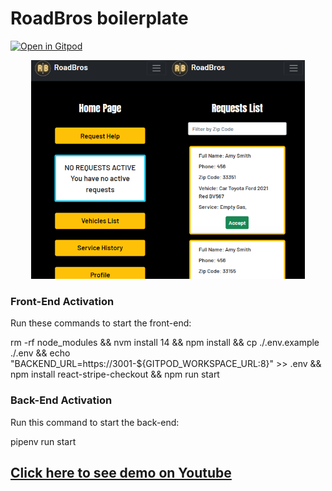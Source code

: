 # RoadBros boilerplate

[![Open in Gitpod](https://gitpod.io/button/open-in-gitpod.svg)](https://gitpod.io#https://github.com/4GeeksAcademy/react-flask-hello.git)

<p align="center">
<a href="https://youtu.be/l1gFJ1KyGV4"><img height="350px" src="src/front/img/RoadBros.png" /></a>
</p>

### Front-End Activation

  Run these commands to start the front-end:

  rm -rf node_modules &&
  nvm install 14 && npm install &&
  cp ./.env.example ./.env &&
  echo "BACKEND_URL=https://3001-${GITPOD_WORKSPACE_URL:8}" >> .env &&
  npm install react-stripe-checkout &&
  npm run start

### Back-End Activation

  Run this command to start the back-end:  
  
  pipenv run start
  
<a href="https://youtu.be/l1gFJ1KyGV4"><h2>Click here to see demo on Youtube</h2></a>
